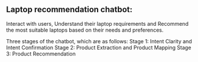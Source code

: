 ## Laptop recommendation chatbot:

Interact with users, 
Understand their laptop requirements and
Recommend the most suitable laptops based on their needs and preferences.


Three stages of the chatbot, which are as follows: 
Stage 1: Intent Clarity and Intent Confirmation
Stage 2: Product Extraction and Product Mapping
Stage 3: Product Recommendation